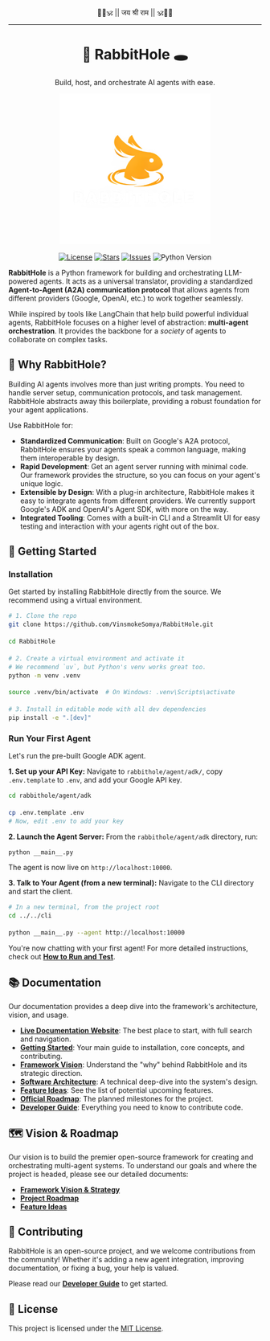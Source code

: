 <div align="center">
  🚩🧡🕉️ || जय श्री राम || 🕉️🧡🚩
</div>

---

<div align="center">
  <h1 style="border-bottom: none;">
    🐇 RabbitHole 🕳️
  </h1>
  <p>Build, host, and orchestrate AI agents with ease.</p>
</div>

<p align="center" width="100%">
  <img src="assets/logo.png" alt="RabbitHole Logo" width="300"/>
</p>

<!-- Badges -->
<p align="center">
  <a href="LICENSE"><img src="https://img.shields.io/github/license/VinsmokeSomya/RabbitHole?style=for-the-badge" alt="License"></a>
  <a href="https://github.com/VinsmokeSomya/RabbitHole/stargazers"><img src="https://img.shields.io/github/stars/VinsmokeSomya/RabbitHole?style=for-the-badge&logo=github" alt="Stars"></a>
  <a href="https://github.com/VinsmokeSomya/RabbitHole/issues"><img src="https://img.shields.io/github/issues/VinsmokeSomya/RabbitHole?style=for-the-badge" alt="Issues"></a>
  <img src="https://img.shields.io/badge/Python-3.11+-blue.svg?style=for-the-badge&logo=python" alt="Python Version">
</p>

**RabbitHole** is a Python framework for building and orchestrating LLM-powered agents. It acts as a universal translator, providing a standardized **Agent-to-Agent (A2A) communication protocol** that allows agents from different providers (Google, OpenAI, etc.) to work together seamlessly.

While inspired by tools like LangChain that help build powerful individual agents, RabbitHole focuses on a higher level of abstraction: **multi-agent orchestration**. It provides the backbone for a *society* of agents to collaborate on complex tasks.

## 🤔 Why RabbitHole?

Building AI agents involves more than just writing prompts. You need to handle server setup, communication protocols, and task management. RabbitHole abstracts away this boilerplate, providing a robust foundation for your agent applications.

Use RabbitHole for:
*   **Standardized Communication**: Built on Google's A2A protocol, RabbitHole ensures your agents speak a common language, making them interoperable by design.
*   **Rapid Development**: Get an agent server running with minimal code. Our framework provides the structure, so you can focus on your agent's unique logic.
*   **Extensible by Design**: With a plug-in architecture, RabbitHole makes it easy to integrate agents from different providers. We currently support Google's ADK and OpenAI's Agent SDK, with more on the way.
*   **Integrated Tooling**: Comes with a built-in CLI and a Streamlit UI for easy testing and interaction with your agents right out of the box.

## 🚀 Getting Started

### Installation

Get started by installing RabbitHole directly from the source. We recommend using a virtual environment.

```bash
# 1. Clone the repo
git clone https://github.com/VinsmokeSomya/RabbitHole.git

cd RabbitHole

# 2. Create a virtual environment and activate it
# We recommend `uv`, but Python's venv works great too.
python -m venv .venv

source .venv/bin/activate  # On Windows: .venv\Scripts\activate

# 3. Install in editable mode with all dev dependencies
pip install -e ".[dev]"
```

### Run Your First Agent

Let's run the pre-built Google ADK agent.

**1. Set up your API Key:**
Navigate to `rabbithole/agent/adk/`, copy `.env.template` to `.env`, and add your Google API key.

```bash
cd rabbithole/agent/adk

cp .env.template .env
# Now, edit .env to add your key
```

**2. Launch the Agent Server:**
From the `rabbithole/agent/adk` directory, run:
```bash
python __main__.py
```
The agent is now live on `http://localhost:10000`.

**3. Talk to Your Agent (from a new terminal):**
Navigate to the CLI directory and start the client.
```bash
# In a new terminal, from the project root
cd ../../cli

python __main__.py --agent http://localhost:10000
```
You're now chatting with your first agent! For more detailed instructions, check out **[How to Run and Test](./docs/howto.md)**.

## 📚 Documentation

Our documentation provides a deep dive into the framework's architecture, vision, and usage.

- **[Live Documentation Website](https://vinsmokesomya.github.io/RabbitHole/)**: The best place to start, with full search and navigation.
- **[Getting Started](./docs/documentation.md)**: Your main guide to installation, core concepts, and contributing.
- **[Framework Vision](./docs/FRAMEWORK_VISION.md)**: Understand the "why" behind RabbitHole and its strategic direction.
- **[Software Architecture](./docs/architecture.md)**: A technical deep-dive into the system's design.
- **[Feature Ideas](./docs/FEATURE_IDEAS.md)**: See the list of potential upcoming features.
- **[Official Roadmap](./docs/roadmap.md)**: The planned milestones for the project.
- **[Developer Guide](./DEV-README.md)**: Everything you need to know to contribute code.

## 🗺️ Vision & Roadmap

Our vision is to build the premier open-source framework for creating and orchestrating multi-agent systems. To understand our goals and where the project is headed, please see our detailed documents:

- **[Framework Vision & Strategy](./docs/FRAMEWORK_VISION.md)**
- **[Project Roadmap](./docs/roadmap.md)**
- **[Feature Ideas](./docs/FEATURE_IDEAS.md)**

## 🤝 Contributing

RabbitHole is an open-source project, and we welcome contributions from the community! Whether it's adding a new agent integration, improving documentation, or fixing a bug, your help is valued.

Please read our **[Developer Guide](./DEV-README.md)** to get started.

## 📝 License

This project is licensed under the [MIT License](./LICENSE).
